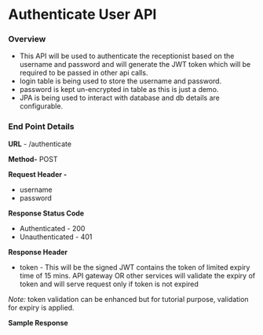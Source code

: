 # Authenticate User API

### **Overview**

- This API will be used to authenticate the receptionist based on the username and password and will generate the JWT token which will be required to be passed in other api calls.
- login table is being used to store the username and password. 
- password is kept un-encrypted in table as this is just a demo.
- JPA is being used to interact with database and db details are configurable.


### **End Point Details**
**URL** - /authenticate

**Method-** POST

**Request Header -** 

- username
- password 

**Response Status Code**

- Authenticated - 200
- Unauthenticated - 401

**Response Header**

- token - This will be the signed JWT contains the token of limited expiry time of 15 mins.  API gateway OR other services will validate the expiry of token and will serve request only if token is not expired

_Note:_ token validation can be enhanced but for tutorial purpose, validation for expiry is applied.

 
**Sample Response** 

